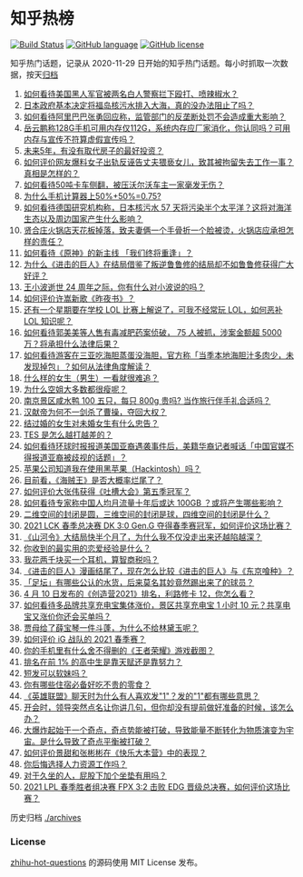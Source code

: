 # 知乎热榜
[![Build Status](https://github.com/ToWeLong/zhihu-hot-questions/workflows/CI/badge.svg)](https://github.com/ToWeLong/zhihu-hot-questions/actions)
[![GitHub language](https://img.shields.io/badge/language-golang-orange.svg)](https://golang.org/)
[![GitHub license](https://img.shields.io/github/license/ToWeLong/zhihu-hot-questions)](https://github.com/ToWeLong/zhihu-hot-questions/blob/main/LICENSE)

知乎热门话题，记录从 2020-11-29 日开始的知乎热门话题。每小时抓取一次数据，按天[归档](./archives)

<!-- BEGIN -->

1. [如何看待美国黑人军官被两名白人警察拦下殴打、喷辣椒水？](https://www.zhihu.com/question/454054826)
1. [日本政府基本决定将福岛核污水排入大海，真的没办法阻止了吗？](https://www.zhihu.com/question/453795080)
1. [如何看待阿里巴巴张勇回应称，监管部门的反垄断处罚不会造成重大影响？](https://www.zhihu.com/question/454174504)
1. [岳云鹏称128G手机可用内存仅112G，系统内存应厂家消化，你认同吗？可用内存与宣传不符算虚假宣传吗？](https://www.zhihu.com/question/454063985)
1. [未来5年，有没有取代房子的最好投资？](https://www.zhihu.com/question/441692710)
1. [如何评价网友爆料女子出轨反诬告丈夫猥亵女儿，致其被拘留失去工作一事？真相是怎样的？](https://www.zhihu.com/question/454009086)
1. [如何看待50吨卡车侧翻，被压沃尔沃车主一家毫发无伤？](https://www.zhihu.com/question/453752819)
1. [为什么手机计算器上50%+50%=0.75?](https://www.zhihu.com/question/453500291)
1. [如何看待德国研究机构称，日本核污水 57 天将污染半个太平洋？这将对海洋生态以及周边国家产生什么影响？](https://www.zhihu.com/question/454041221)
1. [贤合庄火锅店天花板掉落，致夫妻俩一个手骨折一个脸被烫，火锅店应承担怎样的责任？](https://www.zhihu.com/question/454094663)
1. [如何看待《原神》的新主线 「我们终将重逢」？](https://www.zhihu.com/question/454042280)
1. [为什么《进击的巨人》在结局借鉴了叛逆鲁鲁修的结局却不如鲁鲁修获得广大好评？](https://www.zhihu.com/question/453979353)
1. [王小波逝世 24 周年之际，你有什么对小波说的吗？](https://www.zhihu.com/question/453877246)
1. [如何评价许嵩新歌《昨夜书》？](https://www.zhihu.com/question/454001392)
1. [还有一个星期要在学校 LOL 比赛上解说了，可我不经常玩 LOL，如何恶补 LOL 知识呢？](https://www.zhihu.com/question/453811297)
1. [如何看待郭美美等人售有毒减肥药案侦破， 75 人被抓，涉案金额超 5000 万？将承担什么法律后果？](https://www.zhihu.com/question/454184476)
1. [如何看待游客在三亚吃海胆蒸蛋没海胆，官方称「当季本地海胆汁多肉少，未发现掉包」？如何从法律角度解读？](https://www.zhihu.com/question/454031777)
1. [什么样的女生（男生）一看就很难追？](https://www.zhihu.com/question/396974171)
1. [为什么空姐大多数都很瘦呢？](https://www.zhihu.com/question/451242934)
1. [南京景区咸水鸭 100 五只，每只 800g 贵吗? 当作旅行伴手礼合适吗？](https://www.zhihu.com/question/452831269)
1. [汉献帝为何不一剑杀了曹操，夺回大权？](https://www.zhihu.com/question/342843416)
1. [结过婚的女生对未婚女生有什么忠告？](https://www.zhihu.com/question/429392239)
1. [TES 是怎么越打越差的？](https://www.zhihu.com/question/443271607)
1. [如何看待环球时报报道美国亚裔遇袭事件后，美籍华裔记者喊话「中国官媒不得报道亚裔被歧视的话题」？](https://www.zhihu.com/question/454184530)
1. [苹果公司知道我在使用黑苹果（Hackintosh）吗？](https://www.zhihu.com/question/446794813)
1. [目前看，《海贼王》是否大概率烂尾了？](https://www.zhihu.com/question/412288271)
1. [如何评价大张伟获得《吐槽大会》第五季冠军？](https://www.zhihu.com/question/453067159)
1. [如何看待专家称中国人均月流量十年后或达 100GB ？或将产生哪些影响？](https://www.zhihu.com/question/454003603)
1. [二维空间的封闭是圆，三维空间的封闭是球，四维空间的封闭是什么？](https://www.zhihu.com/question/20027205)
1. [2021 LCK 春季总决赛 DK 3:0 Gen.G 夺得春季赛冠军，如何评价这场比赛？](https://www.zhihu.com/question/453900623)
1. [《山河令》大结局快半个月了，为什么我不仅没走出来还越陷越深？](https://www.zhihu.com/question/453765457)
1. [你收到的最实用的恋爱经验是什么？](https://www.zhihu.com/question/59835732)
1. [我花两千块买一个耳机，算智商税吗？](https://www.zhihu.com/question/439584381)
1. [《进击的巨人》漫画结尾了，现在怎么比较《进击的巨人》与《东京喰种》？](https://www.zhihu.com/question/453524620)
1. [「足坛」有哪些公认的水货，后来莫名其妙竟然踢出来了的球员？](https://www.zhihu.com/question/444986537)
1. [4 月 10 日发布的《创造营2021》排名，利路修卡 12，你怎么看？](https://www.zhihu.com/question/453850034)
1. [如何看待多品牌共享充电宝集体涨价，景区共享充电宝 1 小时 10 元？共享电宝又涨价你还会买单吗？](https://www.zhihu.com/question/454167062)
1. [贾母给了薛宝琴一件斗蓬，为什么不给林黛玉呢？](https://www.zhihu.com/question/453597876)
1. [如何评价 iG 战队的 2021 春季赛？](https://www.zhihu.com/question/452444185)
1. [你的手机里有什么舍不得删的《王者荣耀》游戏截图？](https://www.zhihu.com/question/453593261)
1. [排名在前 1% 的高中生是靠天赋还是靠努力？](https://www.zhihu.com/question/22164041)
1. [短发可以软妹吗？](https://www.zhihu.com/question/350710025)
1. [你有哪些住宿必备好吃不贵的零食？](https://www.zhihu.com/question/342445699)
1. [《英雄联盟》聊天时为什么有人喜欢发"1"？发的"1"都有哪些意思？](https://www.zhihu.com/question/453992325)
1. [开会时，领导突然点名让你讲几句，但你却没有提前做好准备的时候，该怎么办？](https://www.zhihu.com/question/454031031)
1. [大爆炸起始于一个奇点，奇点势能被打破，导致能量不断转化为物质演变为宇宙。是什么导致了奇点平衡被打破？](https://www.zhihu.com/question/453119283)
1. [如何评价景甜和张彬彬在《快乐大本营》中的表现？](https://www.zhihu.com/question/453944337)
1. [你后悔选择人力资源工作吗？](https://www.zhihu.com/question/375010303)
1. [对于久坐的人，屁股下加个坐垫有用吗？](https://www.zhihu.com/question/355087220)
1. [2021 LPL 春季胜者组决赛 FPX 3:2 击败 EDG 晋级总决赛，如何评价这场比赛？](https://www.zhihu.com/question/454071132)

<!-- END -->

历史归档 [./archives](./archives)


### License
[zhihu-hot-questions](https://github.com/towelong/zhihu-hot-questions) 的源码使用 MIT License 发布。